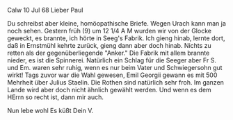  Calw 10 Jul 68
Lieber Paul

Du schreibst aber kleine, homöopathische Briefe. Wegen Urach kann man ja noch sehen. Gestern früh (9) um 12 1/4 A M wurden wir von der Glocke geweckt, es brannte, ich hörte in Seeg's Fabrik. Ich gieng hinab, lernte dort, daß in Ernstmühl kehrte zurück, gieng dann aber doch hinab. Nichts zu retten als der gegenüberliegende "Anker." Die Fabrik mit allem brannte nieder, es ist die Spinnerei. Natürlich ein Schlag für die Seeger aber Fr S. und Em. waren sehr ruhig, wenn es nur beim Vater und Schwiegersohn gut wirkt! Tags zuvor war die Wahl gewesen, Emil Georgii gewann es mit 500 Mehrheit über Julius Staelin. Die Rothen sind natürlich sehr froh. Im ganzen Lande wird aber doch nicht ähnlich gewählt werden. Und wenn es dem HErrn so recht ist, dann mir auch.

 Nun lebe wohl
 Es küßt Dein V.
